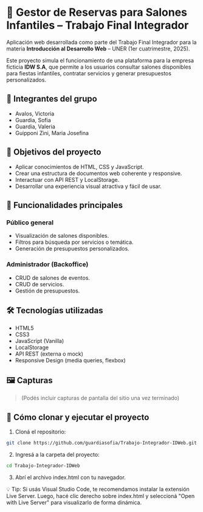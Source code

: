# 🎉 Gestor de Reservas para Salones Infantiles – Trabajo Final Integrador

Aplicación web desarrollada como parte del Trabajo Final Integrador para la materia **Introducción al Desarrollo Web** – UNER (1er cuatrimestre, 2025).

Este proyecto simula el funcionamiento de una plataforma para la empresa ficticia **IDW S.A**, que permite a los usuarios consultar salones disponibles para fiestas infantiles, contratar servicios y generar presupuestos personalizados.  

## 👥 Integrantes del grupo

- Avalos, Victoria
- Guardia, Sofia
- Guardia, Valeria
- Guipponi Zini, Maria Josefina


## 🧠 Objetivos del proyecto

- Aplicar conocimientos de HTML, CSS y JavaScript.
- Crear una estructura de documentos web coherente y responsive.
- Interactuar con API REST y LocalStorage.
- Desarrollar una experiencia visual atractiva y fácil de usar.

## 🧩 Funcionalidades principales

### Público general
- Visualización de salones disponibles.
- Filtros para búsqueda por servicios o temática.
- Generación de presupuestos personalizados.

### Administrador (Backoffice)
- CRUD de salones de eventos.
- CRUD de servicios.
- Gestión de presupuestos.

## 🛠️ Tecnologías utilizadas

- HTML5
- CSS3
- JavaScript (Vanilla)
- LocalStorage
- API REST (externa o mock)
- Responsive Design (media queries, flexbox)

## 🖼️ Capturas

> (Podés incluir capturas de pantalla del sitio una vez terminado)

## 🚀 Cómo clonar y ejecutar el proyecto

1. Cloná el repositorio:

```bash
git clone https://github.com/guardiasofia/Trabajo-Integrador-IDWeb.git
```
2. Ingresá a la carpeta del proyecto:
```bash
cd Trabajo-Integrador-IDWeb
```
3. Abrí el archivo index.html con tu navegador.

💡 Tip: Si usás Visual Studio Code, te recomendamos instalar la extensión Live Server. Luego, hacé clic derecho sobre index.html y seleccioná "Open with Live Server" para visualizarlo de forma dinámica.
